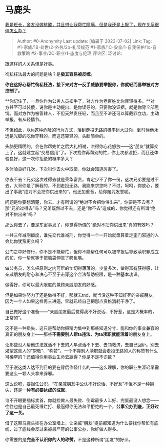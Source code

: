 # 马鹿头
[我是班长，舍友没做核酸，并且想让我帮忙隐瞒，但是我还是上报了，现在关系很僵怎么办？](https://www.zhihu.com/question/555208211/answer/3100401002)

> Author: #0-Anonymity
> Last update: [编辑于 2023-07-02]
> Link:
> Tag: #1-家族/1B-处世/2-外务/2b-礼节规范 #1-家族/1C-安全/1-自我保护/1c-自救策略 #2-事业/2C-职业/1-态度与伦理 
> 评论区:
> 泛讨论:

跟这样的人关系僵是好事。

徇私枉法最大的问题是啥？是**极其容易被反噬。**

**你在这好心帮忙徇私枉法，接下来对方一反手威胁要举报你，你就轻而易举被对方控制了。**

**你记住了，一旦你作为公务人员松手了，对方作为老百姓比你罪轻得多。**对方甚至可以装傻，说你是主动提出、是你误导的，只要你没证据，就是你背全部黑锅。而对方作为被管辖人，不但天然责任轻，而且至不济还可以算戴罪立功，主动举报，有从轻情节。

不但如此，以ta这种危险的行为方式，落到走投无路的概率远大过你，到时候他永远是光脚的吃你穿鞋的。而这还算轻的，头脑简单的。

头脑更精明的，会在你帮完忙之后大礼相谢，哄得你心花怒放——这“朋友”就算交上了，这就建立起“交易信用”了。下次找你再帮别的忙，你上次都没拒，而且还体验良好，这一次你拒绝的概率多大？

多体验良好几次，下次叫你去火中取栗，你就会知道厉害了。

你去不去？兄弟这次过得去就是荣华富贵，肯定少不了你一份，这次兄弟要是过不去，大哥你是了解我的，不到走投无路，我能来求您吗？不过，呵呵，你放心，要出了事我“绝对不会把你供出来的”。他还加重音，给你赌咒发誓呢。

问题是你要想清楚，你去、才有所谓的“绝对不会把你供出来”，你要是不去呢？那“兄弟过得去”吗？兄弟既然过不去，还是“你不去”造成的，你觉得还有所谓“绝对不供出来”吗？

那么你去了，要是东窗事发了，你觉得所谓的“绝对不把你供出来”真的有效吗？

一共三年减刑额度，谁先交代谁减刑，你觉得一个一开始就盘算着走歪门邪道的人会比你犹豫更久吗？

公门之中好修行，你不是不能帮忙，但你不能帮任何可以被举报后导致渎职罪成立的忙，你一帮就等于把脑袋伸进了鳄鱼嘴。

做公务员，怎么把原则之内可帮的忙切得薄薄的，少量多次，做得富有获得感，让亲戚朋友的耐心和决心不至于击穿这个合法帮助极限，是一种基本功课。

做得好，你可以最大限度的兼顾亲戚朋友的好感。

但是如果你努力了还是做得不好，那就去tnd，就当没这种不知好歹的亲戚朋友。因为一个人如果这样再三进逼，早就已经自己把那点资格消耗干净了。

自己做好这个准备——“亲戚朋友最后觉得我不好说话、不好惹，这是大概率的，正常的”。

这不是一种损失，这只是帮助你把精力集中到那些知道分寸、能和你的事业兼容的真正的朋友身上——那些**不需要别人帮ta违法、为ta渎职就能活着**的朋友身上。

让那些没人帮他违法就活不下去的人早点活不下去、去领救济，去自己回炉。别去渴望这些人的“崇敬”、“称赞”。一个不靠别人渎职就会走投无路的人的称赞有什么可稀罕的？还值得你用事业生命去赢得？你是不是不识数？

至于说这类人达不到目的要在背后作怪什么的——这么理解，你的职业生涯迟早需要这么一颗人头拿来辟邪。

这么说吧，要担任公职，“在亲戚朋友中公认不好说话、不好惹”不但不是一种损失，还是一种**有必要达成的成就**。

谁不开眼要插标卖首，你就捡做人最失败、倒霉最多人叫好、完蛋最没人想念——往往也是自己最死缠烂打、最逼得你无法和平拒绝的一个，**公事公办到底，正好过了这一关。**

借了这颗马鹿头挂在办公室墙上，让亲戚“朋友”提前都知道为什么要找你帮忙有底线，过了底线会反过来被最严苛的公事公办，你好做人得多。

你需要的是**完全不认识你的人的称赞**，不是这种所谓“朋友”的好评。
